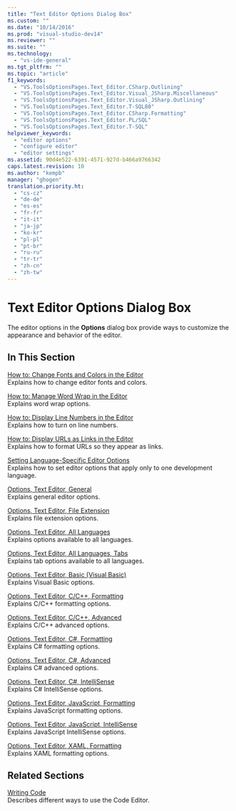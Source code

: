 ```yaml
---
title: "Text Editor Options Dialog Box"
ms.custom: ""
ms.date: "10/14/2016"
ms.prod: "visual-studio-dev14"
ms.reviewer: ""
ms.suite: ""
ms.technology: 
  - "vs-ide-general"
ms.tgt_pltfrm: ""
ms.topic: "article"
f1_keywords: 
  - "VS.ToolsOptionsPages.Text_Editor.CSharp.Outlining"
  - "VS.ToolsOptionsPages.Text_Editor.Visual_JSharp.Miscellaneous"
  - "VS.ToolsOptionsPages.Text_Editor.Visual_JSharp.Outlining"
  - "VS.ToolsOptionsPages.Text_Editor.T-SQL80"
  - "VS.ToolsOptionsPages.Text_Editor.CSharp.Formatting"
  - "VS.ToolsOptionsPages.Text_Editor.PL/SQL"
  - "VS.ToolsOptionsPages.Text_Editor.T-SQL"
helpviewer_keywords: 
  - "editor options"
  - "configure editor"
  - "editor settings"
ms.assetid: 90d4e522-6391-4571-927d-b466a9766342
caps.latest.revision: 10
ms.author: "kempb"
manager: "ghogen"
translation.priority.ht: 
  - "cs-cz"
  - "de-de"
  - "es-es"
  - "fr-fr"
  - "it-it"
  - "ja-jp"
  - "ko-kr"
  - "pl-pl"
  - "pt-br"
  - "ru-ru"
  - "tr-tr"
  - "zh-cn"
  - "zh-tw"
---
```

# Text Editor Options Dialog Box
The editor options in the **Options** dialog box provide ways to customize the appearance and behavior of the editor.  
  
## In This Section  
 [How to: Change Fonts and Colors in the Editor](../reference/how-to--change-fonts-and-colors-in-the-editor.md)  
 Explains how to change editor fonts and colors.  
  
 [How to: Manage Word Wrap in the Editor](../reference/how-to--manage-word-wrap-in-the-editor.md)  
 Explains word wrap options.  
  
 [How to: Display Line Numbers in the Editor](../reference/how-to--display-line-numbers-in-the-editor.md)  
 Explains how to turn on line numbers.  
  
 [How to: Display URLs as Links in the Editor](../reference/how-to--display-urls-as-links-in-the-editor.md)  
 Explains how to format URLs so they appear as links.  
  
 [Setting Language-Specific Editor Options](../reference/setting-language-specific-editor-options.md)  
 Explains how to set editor options that apply only to one development language.  
  
 [Options, Text Editor, General](../reference/options--text-editor--general.md)  
 Explains general editor options.  
  
 [Options, Text Editor, File Extension](../reference/options--text-editor--file-extension.md)  
 Explains file extension options.  
  
 [Options, Text Editor, All Languages](../reference/options--text-editor--all-languages.md)  
 Explains options available to all languages.  
  
 [Options, Text Editor, All Languages, Tabs](../reference/options--text-editor--all-languages--tabs.md)  
 Explains tab options available to all languages.  
  
 [Options, Text Editor, Basic (Visual Basic)](../reference/options--text-editor--basic--visual-basic-.md)  
 Explains Visual Basic options.  
  
 [Options, Text Editor, C/C++, Formatting](../reference/options--text-editor--c-c----formatting.md)  
 Explains C/C++ formatting options.  
  
 [Options, Text Editor, C/C++, Advanced](../reference/options--text-editor--c-c----advanced.md)  
 Explains C/C++ advanced options.  
  
 [Options, Text Editor, C#, Formatting](../reference/options--text-editor--csharp--formatting.md)  
 Explains C# formatting options.  
  
 [Options, Text Editor, C#, Advanced](../reference/options--text-editor--csharp--advanced.md)  
 Explains C# advanced options.  
  
 [Options, Text Editor, C#, IntelliSense](../reference/options--text-editor--csharp--intellisense.md)  
 Explains C# IntelliSense options.  
  
 [Options, Text Editor, JavaScript, Formatting](../reference/options--text-editor--javascript--formatting.md)  
 Explains JavaScript formatting options.  
  
 [Options, Text Editor, JavaScript, IntelliSense](../reference/options--text-editor--javascript--intellisense.md)  
 Explains JavaScript IntelliSense options.  
  
 [Options, Text Editor, XAML, Formatting](../reference/options--text-editor--xaml--formatting.md)  
 Explains XAML formatting options.  
  
## Related Sections  
 [Writing Code](../ide/writing-code-in-the-code-and-text-editor.md)  
 Describes different ways to use the Code Editor.